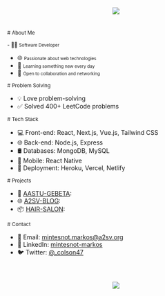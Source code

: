 <h1 align="center">
    <img src="https://readme-typing-svg.herokuapp.com/?font=Righteous&size=35&center=true&vCenter=true&width=500&height=70&duration=4000&lines=Hi+There!+👋;+I'm+Mintesnot+M.!;" />
</h1>
<br />
<!-- Introduction -->
<sup># About Me</sup>

<sup>- 👨‍💻 <span style="font-size: 10px;">Software Developer</span></sup>
- 🌐 <span style="font-size: 10px;">Passionate about web technologies</span>
- 🌱 <span style="font-size: 10px;">Learning something new every day</span>
- 💬 <span style="font-size: 10px;">Open to collaboration and networking</span>

<!-- Problem Solving -->
<sup># Problem Solving</sup>
- 💡 Love problem-solving
- ✅ Solved 400+ LeetCode problems


<!-- Technologies -->
<sup># Tech Stack</sup>
- 💻 Front-end: React, Next.js, Vue.js, Tailwind CSS
- 🌐 Back-end: Node.js, Express
- 🛢️ Databases: MongoDB, MySQL
- 📱 Mobile: React Native
- 🚀 Deployment: Heroku, Vercel, Netlify


<!-- Projects -->
<sup># Projects</sup>
- 🚀 [AASTU-GEBETA](link-to-project-1): 
- 🌐 [A2SV-BLOG](link-to-project-2):
- 📦 [HAIR-SALON](link-to-project-3): 

<!-- Contact -->
<sup># Contact</sup>
- 📧 Email: mintesnot.markos@a2sv.org
- 🔗 LinkedIn: [mintesnot-markos](https://www.linkedin.com/in/mintesnot-markos/)
- 🐦 Twitter: [@_colson47](https://twitter.com/_colson47)

<br/>

<h3 align="center">
    <img src="https://readme-typing-svg.herokuapp.com/?font=Righteous&size=25&center=true&vCenter=true&width=500&height=70&duration=4000&lines=Thanks+for+visiting!+✌️;+Shoot+me+a+message+on+Linkedin!;I'm+always+down+to+collab+:)">
</h3>
